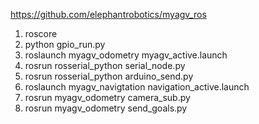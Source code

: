 https://github.com/elephantrobotics/myagv_ros

1. roscore
2. python gpio_run.py
3. roslaunch myagv_odometry myagv_active.launch
4. rosrun rosserial_python serial_node.py
5. rosrun rosserial_python arduino_send.py
6. roslaunch myagv_navigtation navigation_active.launch
7. rosrun myagv_odometry camera_sub.py
8. rosrun myagv_odometry send_goals.py
